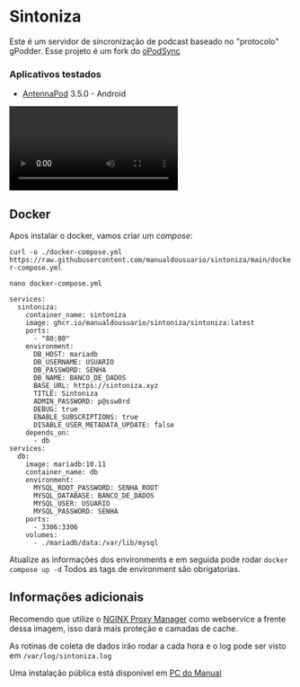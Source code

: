 
# Sintoniza

Este é um servidor de sincronização de podcast baseado no "protocolo" gPodder.
Esse projeto é um fork do [oPodSync](https://github.com/kd2org/opodsync)

### Aplicativos testados

- [AntennaPod](https://github.com/AntennaPod/AntennaPod) 3.5.0 - Android

![AntennaPod 3.5.0](https://github.com/manualdousuario/sintoniza/blob/main/assets/antennapod_350.mp4?raw=true)

## Docker

Apos instalar o docker, vamos criar um *compose*:

`curl -o ./docker-compose.yml https://raw.githubusercontent.com/manualdousuario/sintoniza/main/docker-compose.yml`

`nano docker-compose.yml`

```
services:
  sintoniza:
    container_name: sintoniza
    image: ghcr.io/manualdousuario/sintoniza/sintoniza:latest
    ports:
      - "80:80"
    environment:
      DB_HOST: mariadb
      DB_USERNAME: USUARIO
      DB_PASSWORD: SENHA
      DB_NAME: BANCO_DE_DADOS
      BASE_URL: https://sintoniza.xyz
      TITLE: Sintoniza
      ADMIN_PASSWORD: p@ssw0rd
      DEBUG: true
      ENABLE_SUBSCRIPTIONS: true
      DISABLE_USER_METADATA_UPDATE: false
    depends_on:
      - db
services:
  db:
    image: mariadb:10.11
    container_name: db
    environment:
      MYSQL_ROOT_PASSWORD: SENHA_ROOT
      MYSQL_DATABASE: BANCO_DE_DADOS
      MYSQL_USER: USUARIO
      MYSQL_PASSWORD: SENHA
    ports:
      - 3306:3306
    volumes:
      - ./mariadb/data:/var/lib/mysql
```

Atualize as informações dos environments e em seguida pode rodar `docker compose up -d`
Todos as tags de environment são obrigatorias.

## Informações adicionais

Recomendo que utilize o [NGINX Proxy Manager](https://nginxproxymanager.com/) como webservice a frente dessa imagem, isso dará mais proteção e camadas de cache.

As rotinas de coleta de dados irão rodar a cada hora e o log pode ser visto em `/var/log/sintoniza.log`

Uma instalação pública está disponivel em [PC do Manual](https://sintoniza.pcdomanual.com/) 